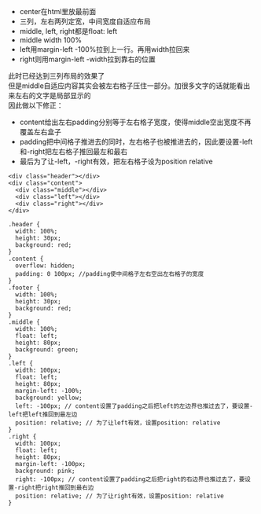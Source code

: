 - center在html里放最前面
- 三列，左右两列定宽，中间宽度自适应布局
- middle, left, right都是float: left
- middle width 100%
- left用margin-left -100%拉到上一行。再用width拉回来
- right则用margin-left -width拉到靠右的位置   

此时已经达到三列布局的效果了   
但是middle自适应内容其实会被左右格子压住一部分。加很多文字的话就能看出来左右的文字是局部显示的    
因此做以下修正：
- content给出左右padding分别等于左右格子宽度，使得middle空出宽度不再覆盖左右盒子
- padding把中间格子推进去的同时，左右格子也被推进去的，因此要设置-left和-right把左右格子推回最左和最右
- 最后为了让-left，-right有效，把左右格子设为position relative


```
<div class="header"></div>
<div class="content">
  <div class="middle"></div>
  <div class="left"></div>
  <div class="right"></div>
</div>
```

```
.header {
  width: 100%;
  height: 30px;
  background: red;
}
.content {
  overflow: hidden;
  padding: 0 100px; //padding使中间格子左右空出左右格子的宽度
}
.footer {
  width: 100%;
  height: 30px;
  background: red;
}
.middle {
  width: 100%;
  float: left;
  height: 80px;
  background: green;
}
.left {
  width: 100px;
  float: left;
  height: 80px;
  margin-left: -100%;
  background: yellow;
  left: -100px; // content设置了padding之后把left的左边界也推过去了，要设置-left把left推回到最左边
  position: relative; // 为了让left有效，设置position: relative
}
.right {
  width: 100px;
  float: left;
  height: 80px;
  margin-left: -100px;
  background: pink;
  right: -100px; // content设置了padding之后把right的右边界也推过去了，要设置-right把right推回到最右边
  position: relative; // 为了让right有效，设置position: relative
}
```
